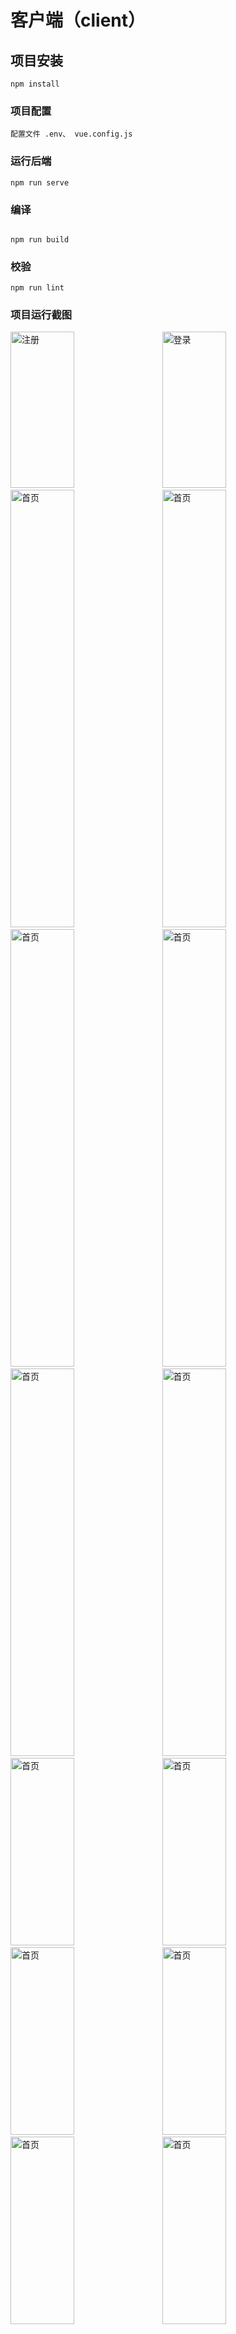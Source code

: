 # 客户端（client）

## 项目安装

```
npm install
```

### 项目配置

```
配置文件 .env、 vue.config.js
```

### 运行后端

```
npm run serve
```

### 编译

```

npm run build
```

### 校验

```
npm run lint
```
### 项目运行截图 

<img src="https://img1.imgtp.com/2023/09/08/lqzHlzSc.png" alt="注册" width="45%" height="250">&nbsp;&nbsp;&nbsp;&nbsp;<img src="https://img1.imgtp.com/2023/09/08/fXMgKr0p.png" alt="登录" width="45%" height="250">
<img src="https://img1.imgtp.com/2023/09/08/EFE4At0l.png" alt="首页" width="45%" height="700">&nbsp;&nbsp;&nbsp;&nbsp;<img src="https://img1.imgtp.com/2023/09/08/IXNVERBE.png" alt="首页" width="45%" height="700">
<img src="https://img1.imgtp.com/2023/09/08/OJwec03K.png" alt="首页" width="45%" height="700">&nbsp;&nbsp;&nbsp;&nbsp;<img src="https://img1.imgtp.com/2023/09/08/0TYlBrFx.png" alt="首页" width="45%" height="700">
<img src="https://img1.imgtp.com/2023/09/08/p5Icq0z3.png" alt="首页" width="45%" height="620">&nbsp;&nbsp;&nbsp;&nbsp;<img src="https://img1.imgtp.com/2023/09/08/I2EXMdsN.png" alt="首页" width="45%" height="620">
<img src="https://img1.imgtp.com/2023/09/08/EQDgjmyO.png" alt="首页" width="45%" height="300">&nbsp;&nbsp;&nbsp;&nbsp;<img src="https://img1.imgtp.com/2023/09/08/p4V5bWkJ.png" alt="首页" width="45%" height="300">
<img src="https://img1.imgtp.com/2023/09/08/4a6kD2JA.jpg" alt="首页" width="45%" height="300">&nbsp;&nbsp;&nbsp;&nbsp;<img src="https://img1.imgtp.com/2023/09/08/BQbd00mn.png" alt="首页" width="45%" height="300">
<img src="https://img1.imgtp.com/2023/09/08/H9t7tBGp.png" alt="首页" width="45%" height="300">&nbsp;&nbsp;&nbsp;&nbsp;<img src="https://img1.imgtp.com/2023/09/08/19SKxug2.png" alt="首页" width="45%" height="300">











